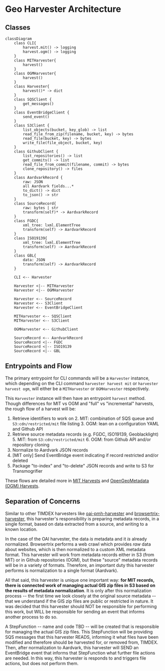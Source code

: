 # Geo Harvester Architecture

## Classes

```mermaid
classDiagram
    class CLI{
        harvest.mit() -> logging
        harvest.ogm() -> logging
    }
    class MITHarvester{
        harvest()
    }
    class OGMHarvester{
        harvest()
    }
    class Harvester{
        harvest()* -> dict
    }
    class SQSClient {
        get_messages()
    }
    class EventBridgeClient {
        send_event()
    }
    class S3Client {
        list_objects(bucket, key_glob) -> list
        read_file_from_zip(filename, bucket, key) -> bytes
        read_file(bucket, key) -> bytes
        write_file(file_object, bucket, key)
    }
    class GithubClient {
        list_repositories() -> list
        get_commits() -> list
        read_file_from_commit(filename, commit) -> bytes
        clone_repository() -> files
    }
    class AardvarkRecord {
        raw: JSON
        all Aardvark fields...*
        to_dict() -> dict
        to_json() -> str
    }
    class SourceRecord{
        raw: bytes | str
        transform(self)* -> AardvarkRecord
    }
    class FGDC{
        xml_tree: lxml.ElementTree
        transform(self) -> AardvarkRecord
    }
    class ISO19139{
        xml_tree: lxml.ElementTree
        transform(self) -> AardvarkRecord
    }
    class GBL{
        data: JSON
        transform(self) -> AardvarkRecord
    }
    
    CLI <-- Harvester
    
    Harvester <|-- MITHarvester
    Harvester <|-- OGMHarvester
    
    Harvester <-- SourceRecord
    Harvester <-- S3Client
    Harvester <-- EventBridgeClient
    
    MITHarvester <-- SQSClient
    MITHarvester <-- S3Client

    OGMHarvester <-- GithubClient
    
    SourceRecord <-- AardvarkRecord
    SourceRecord <|-- FGDC
    SourceRecord <|-- ISO19139
    SourceRecord <|-- GBL
```

## Entrypoints and Flow

The primary entrypoint for CLI commands will be a `Harvester` instance, which depending on the CLI command `harvester harvest mit` or `harvester harvest ogm`, will either be a `MITHarvester` or `OGMHarvester` respectively.

This `Harvester` instance will then have an entrypoint `harvest` method.  Though differences for MIT vs OGM and "full" vs "incremental" harvests, the rough flow of a harvest will be:

1. Retrieve identifiers to work on
   2. MIT: combination of SQS queue and `S3:cdn/restricted/mit` file listing
   3. OGM: lean on a configuration YAML and Github API
4. Retrieve source metadata records (e.g. FGDC, ISO19139, Geoblacklight)
   5. MIT: from `S3:cdn/restricted/mit`
   6. OGM: from Github API and/or repository cloning
5. Normalize to Aardvark JSON records
6. [MIT only] Send EventBridge event indicating if record restricted and/or deleted
7. Package "to-index" and "to-delete" JSON records and write to S3 for Transmogrifier

These flows are detailed more in [MIT Harvests](mit_harvests.md) and [OpenGeoMetadata (OGM) Harvests](ogm_harvests.md).

## Separation of Concerns

Similar to other TIMDEX harvesters like [oai-pmh-harvester](https://github.com/MITLibraries/oai-pmh-harvester) and [browsertrix-harvester](https://github.com/MITLibraries/browsertrix-harvester), this harvester's responsibility is preparing metadata records, in a single format, based on data extracted from a source, and writing to a known location.

In the case of the OAI harvester, the data _is_ metadata and it _is_ already normalized.  Browsertrix performs a web crawl which provides _raw_ data about websites, which is then normalized to a custom XML metadata format.  This harvester will work from metadata records either in S3 (from MIT) or in Github repositories (OGM), but these "source" metadata records will be in a variety of formats.  Therefore, an important duty this harvester performs is normalization to a single format (Aardvark).

All that said, this harvester is unique one important way: **for MIT records, there is connected work of managing actual GIS zip files in S3 based on the results of metadata normalization**.  It is only after this normalization process -- the first time we look closely at the original source metadata -- that we understand if the GIS zip files are public or restricted in nature.  It was decided that this harvester should NOT be responsible for performing this work, but WILL be responsible for sending an event that informs another process to do so.

A StepFunction -- name and code TBD -- will be created that is responsible for managing the actual GIS zip files.  This StepFunction will be providing SQS messages that this harvester READS, informing it what files have been modified and therefore should be harvested for, or removed from, TIMDEX.  Then, after normalization to Aardvark, this harvester will SEND an EventBridge event that informs that StepFunction what further file actions are needed.  In this way, this harvester is responds to and triggers file actions, but does not perform them.